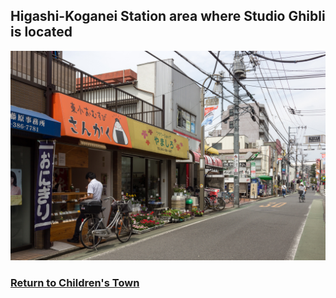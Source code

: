 ## Higashi-Koganei Station area where Studio Ghibli is located
![Area](higashi-koganei.jpeg)
### [Return to Children's Town](https://github.com/mollyjones2023/ghibli-simulacrum/blob/main/2-ghibli-grand-warehouse/8-childrens-town/town.md)
